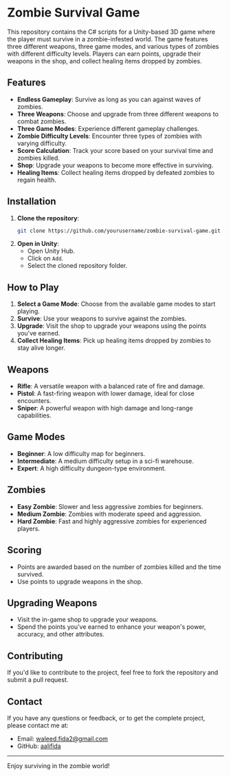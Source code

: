 # Zombie Survival Game

This repository contains the C# scripts for a Unity-based 3D game where the player must survive in a zombie-infested world. The game features three different weapons, three game modes, and various types of zombies with different difficulty levels. Players can earn points, upgrade their weapons in the shop, and collect healing items dropped by zombies.

## Features

- **Endless Gameplay**: Survive as long as you can against waves of zombies.
- **Three Weapons**: Choose and upgrade from three different weapons to combat zombies.
- **Three Game Modes**: Experience different gameplay challenges.
- **Zombie Difficulty Levels**: Encounter three types of zombies with varying difficulty.
- **Score Calculation**: Track your score based on your survival time and zombies killed.
- **Shop**: Upgrade your weapons to become more effective in surviving.
- **Healing Items**: Collect healing items dropped by defeated zombies to regain health.

## Installation

1. **Clone the repository**:
    ```bash
    git clone https://github.com/yourusername/zombie-survival-game.git
    ```
2. **Open in Unity**:
    - Open Unity Hub.
    - Click on `Add`.
    - Select the cloned repository folder.

## How to Play

1. **Select a Game Mode**: Choose from the available game modes to start playing.
2. **Survive**: Use your weapons to survive against the zombies.
3. **Upgrade**: Visit the shop to upgrade your weapons using the points you've earned.
4. **Collect Healing Items**: Pick up healing items dropped by zombies to stay alive longer.

## Weapons

- **Rifle**: A versatile weapon with a balanced rate of fire and damage.
- **Pistol**: A fast-firing weapon with lower damage, ideal for close encounters.
- **Sniper**: A powerful weapon with high damage and long-range capabilities.

## Game Modes

- **Beginner**: A low difficulty map for beginners.
- **Intermediate**: A medium difficulty setup in a sci-fi warehouse.
- **Expert**: A high difficulty dungeon-type environment.

## Zombies

- **Easy Zombie**: Slower and less aggressive zombies for beginners.
- **Medium Zombie**: Zombies with moderate speed and aggression.
- **Hard Zombie**: Fast and highly aggressive zombies for experienced players.

## Scoring

- Points are awarded based on the number of zombies killed and the time survived.
- Use points to upgrade weapons in the shop.

## Upgrading Weapons

- Visit the in-game shop to upgrade your weapons.
- Spend the points you've earned to enhance your weapon's power, accuracy, and other attributes.

## Contributing

If you'd like to contribute to the project, feel free to fork the repository and submit a pull request. 

## Contact

If you have any questions or feedback, or to get the complete project, please contact me at:

- Email: [waleed.fida2@gmail.com](mailto:waleed.fida2@gmail.com)
- GitHub: [aalifida](https://github.com/aalifida)

---

Enjoy surviving in the zombie world!
